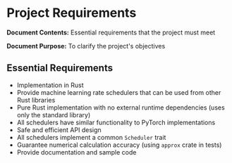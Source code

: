 # Project Requirements

**Document Contents:** Essential requirements that the project must meet

**Document Purpose:** To clarify the project's objectives

## Essential Requirements

- Implementation in Rust
- Provide machine learning rate schedulers that can be used from other Rust libraries
- Pure Rust implementation with no external runtime dependencies (uses only the standard library)
- All schedulers have similar functionality to PyTorch implementations
- Safe and efficient API design
- All schedulers implement a common `Scheduler` trait
- Guarantee numerical calculation accuracy (using `approx` crate in tests)
- Provide documentation and sample code
